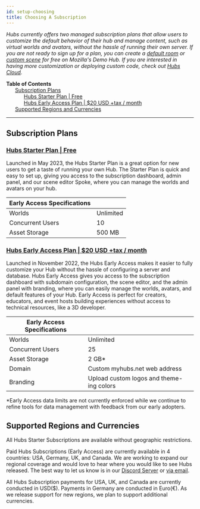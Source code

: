 ```yaml
---
id: setup-choosing
title: Choosing A Subscription
---
```


_Hubs currently offers two managed subscription plans that allow users to customize the default behavior of their hub and manage content, such as virtual worlds and avatars, without the hassle of running their own server. If you are not ready to sign up for a plan, you can create a [default room](https://hubs.mozilla.com/) or [custom scene](https://hubs.mozilla.com/spoke) for free on Mozilla's Demo Hub. If you are interested in having more customization or deploying custom code, check out [Hubs Cloud](./hubs-cloud-intro.html)._

**Table of Contents**\
&nbsp;&nbsp;&nbsp;&nbsp;&nbsp;&nbsp;[Subscription Plans](#subscription-plans)\
&nbsp;&nbsp;&nbsp;&nbsp;&nbsp;&nbsp;&nbsp;&nbsp;&nbsp;&nbsp;&nbsp;&nbsp;[Hubs Starter Plan | Free](#hubs-starter-plan--freehttpshubsmozillacomsubscribe)\
&nbsp;&nbsp;&nbsp;&nbsp;&nbsp;&nbsp;&nbsp;&nbsp;&nbsp;&nbsp;&nbsp;&nbsp;[Hubs Early Access Plan | $20 USD +tax / month](#hubs-early-access-plan--20-usd-tax--monthhttpshubsmozillacomsubscribe)\
&nbsp;&nbsp;&nbsp;&nbsp;&nbsp;&nbsp;[Supported Regions and Currencies](#supported-regions-and-currencies)

---

## Subscription Plans

### [Hubs Starter Plan | Free](https://hubs.mozilla.com/#subscribe)

Launched in May 2023, the Hubs Starter Plan is a great option for new users to get a taste of running your own Hub. The Starter Plan is quick and easy to set up, giving you access to the subscription dashboard, admin panel, and our scene editor Spoke, where you can manage the worlds and avatars on your hub.

| Early Access Specifications |           |
| --------------------------- | --------- |
| Worlds                      | Unlimited |
| Concurrent Users            | 10        |
| Asset Storage               | 500 MB    |

### [Hubs Early Access Plan | $20 USD +tax / month](https://hubs.mozilla.com/#subscribe)

Launched in November 2022, the Hubs Early Access makes it easier to fully customize your Hub without the hassle of configuring a server and database. Hubs Early Access gives you access to the subscription dashboard with subdomain configuration, the scene editor, and the admin panel with branding, where you can easily manage the worlds, avatars, and default features of your Hub. Early Access is perfect for creators, educators, and event hosts building experiences without access to technical resources, like a 3D developer.

| Early Access Specifications |                                          |
| --------------------------- | ---------------------------------------- |
| Worlds                      | Unlimited                                |
| Concurrent Users            | 25                                       |
| Asset Storage               | 2 GB\*                                   |
| Domain                      | Custom myhubs.net web address            |
| Branding                    | Upload custom logos and theme-ing colors |

\*Early Access data limits are not currently enforced while we continue to refine tools for data management with feedback from our early adopters.

## Supported Regions and Currencies

All Hubs Starter Subscriptions are available without geographic restrictions.

Paid Hubs Subscriptions (Early Access) are currently available in 4 countries: USA, Germany, UK, and Canada. We are working to expand our regional coverage and would love to hear where you would like to see Hubs released. The best way to let us know is in our [Discord Server](https://discord.com/channels/498741086295031808/1047462879076560926/1047537940047339570) or [via email](mailto:hubs-feedback@mozilla.com?subject=[New-Region-Request]).

All Hubs Subscription payments for USA, UK, and Canada are currently conducted in USD($). Payments in Germany are conducted in Euro(€). As we release support for new regions, we plan to support additional currencies.
